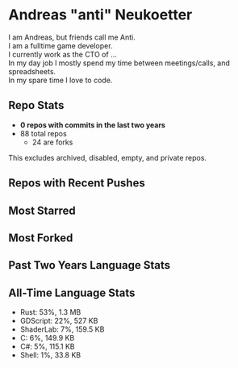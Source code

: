 
# Andreas "anti" Neukoetter

I am Andreas, but friends call me Anti.  
I am a fulltime game developer.  
I currently work as the CTO of ...  
In my day job I mostly spend my time between meetings/calls, and spreadsheets.  
In my spare time I love to code.  

## Repo Stats
- **0 repos with commits in the last two years**
- 88 total repos
  - 24 are forks

This excludes archived, disabled, empty, and private repos.

## Repos with Recent Pushes


## Most Starred


## Most Forked


## Past Two Years Language Stats


## All-Time Language Stats
- Rust: 53%, 1.3 MB
- GDScript: 22%, 527 KB
- ShaderLab: 7%, 159.5 KB
- C: 6%, 149.9 KB
- C#: 5%, 115.1 KB
- Shell: 1%, 33.8 KB

